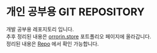 # 개인 공부용 GIT REPOSITORY

개발 공부용 레포지토리 입니다.  
추후 정리된 내용은 [orrorin.store](https://orrorin.store) 포트폴리오 페이지에 올라갑니다.  
정리된 내용은 [Repo](https://github.com/yoosc89/Portfolio) 에서 확인 가능합니다.


